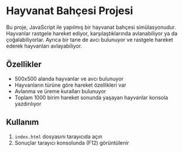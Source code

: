 # Hayvanat Bahçesi Projesi

Bu proje, JavaScript ile yapılmış bir hayvanat bahçesi simülasyonudur. Hayvanlar rastgele hareket ediyor, karşılaştıklarında avlanabiliyor ya da çoğalabiliyorlar. Ayrıca bir tane de avcı bulunuyor ve rastgele hareket ederek hayvanları avlayabiliyor.

## Özellikler

- 500x500 alanda hayvanlar ve avcı bulunuyor
- Hayvanların türüne göre hareket özellikleri var
- Avlanma ve üreme kuralları bulunuyor
- Toplam 1000 birim hareket sonunda yaşayan hayvanlar konsola yazdırılıyor

## Kullanım

1. `index.html` dosyasını tarayıcıda açın
2. Sonuçlar tarayıcı konsolunda (F12) görüntülenir
